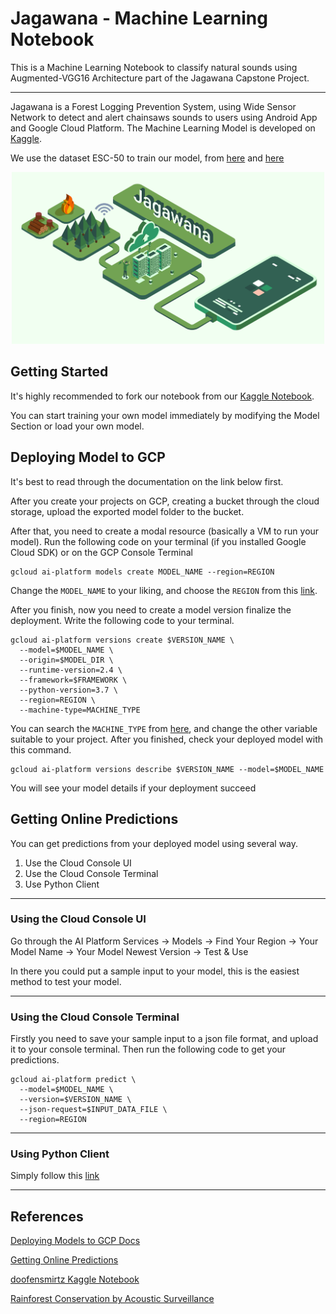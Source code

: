 # Jagawana - Machine Learning Notebook

This is a Machine Learning Notebook to classify natural sounds using Augmented-VGG16 Architecture part of the Jagawana Capstone Project.

---

Jagawana is a Forest Logging Prevention System, using Wide Sensor Network to detect and alert chainsaws sounds to users using Android App and Google Cloud Platform. The Machine Learning Model is developed on [Kaggle](https://www.kaggle.com/nicorenaldo/jagawana-forest-logging-detection/). 

We use the dataset ESC-50 to train our model, from [here](https://github.com/karolpiczak/ESC-50) and [here](https://www.kaggle.com/mmoreaux/environmental-sound-classification-50) 

<center><img src="img/Illustration.png" width="500px"/></center>

## Getting Started

It's highly recommended to fork our notebook from our [Kaggle Notebook](https://www.kaggle.com/nicorenaldo/jagawana-forest-logging-detection/).

You can start training your own model immediately by modifying the Model Section or load your own model.

## Deploying Model to GCP
It's best to read through the documentation on the link below first. 

After you create your projects on GCP, creating a bucket through the cloud storage, upload the exported model folder to the bucket.

After that, you need to create a modal resource (basically a VM to run your model). Run the following code on your terminal (if you installed Google Cloud SDK) or on the GCP Console Terminal
```
gcloud ai-platform models create MODEL_NAME --region=REGION
```
Change the `MODEL_NAME` to your liking, and choose the `REGION` from this [link](https://cloud.google.com/compute/docs/regions-zones#available).

After you finish, now you need to create a model version finalize the deployment. Write the following code to your terminal.
```
gcloud ai-platform versions create $VERSION_NAME \
  --model=$MODEL_NAME \
  --origin=$MODEL_DIR \
  --runtime-version=2.4 \
  --framework=$FRAMEWORK \
  --python-version=3.7 \
  --region=REGION \
  --machine-type=MACHINE_TYPE
```
You can search the `MACHINE_TYPE` from [here](https://cloud.google.com/ai-platform/prediction/docs/machine-types-online-prediction), and change the other variable suitable to your project. After you finished, check your deployed model with this command.
```
gcloud ai-platform versions describe $VERSION_NAME --model=$MODEL_NAME
```
You will see your model details if your deployment succeed

## Getting Online Predictions
You can get predictions from your deployed model using several way.
1. Use the Cloud Console UI
2. Use the Cloud Console Terminal
3. Use Python Client

---
### Using the Cloud Console UI
Go through the AI Platform Services -> Models -> Find Your Region -> Your Model Name -> Your Model Newest Version -> Test & Use

In there you could put a sample input to your model, this is the easiest method to test your model.

---
### Using the Cloud Console Terminal

Firstly you need to save your sample input to a json file format, and upload it to your console terminal. Then run the following code to get your predictions.
```
gcloud ai-platform predict \
  --model=$MODEL_NAME \
  --version=$VERSION_NAME \
  --json-request=$INPUT_DATA_FILE \
  --region=REGION
```

---
### Using Python Client
Simply follow this [link](https://cloud.google.com/ai-platform/prediction/docs/online-predict#python)

---
## References

[Deploying Models to GCP Docs](https://cloud.google.com/ai-platform/prediction/docs/deploying-models#gcloud_1)

[Getting Online Predictions](https://cloud.google.com/ai-platform/prediction/docs/online-predict#requesting_predictions)

[doofensmirtz Kaggle Notebook](https://www.kaggle.com/doofensmirtz/85-validation-accuracy-tensorflow)

[Rainforest Conservation by Acoustic Surveillance](https://arxiv.org/abs/1908.07517)




